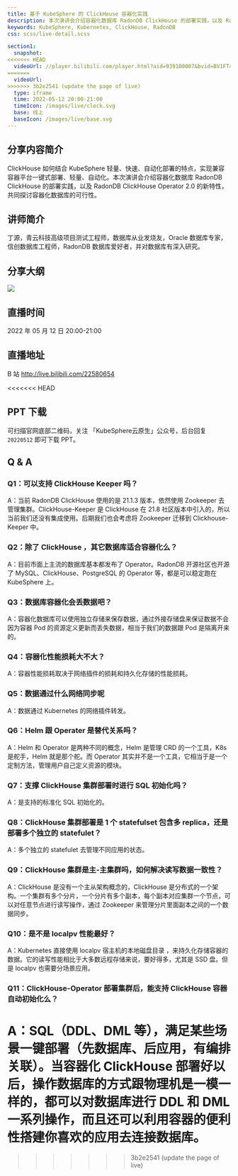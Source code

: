 ```yaml
---
title: 基于 KubeSphere 的 ClickHouse 容器化实践
description: 本次演讲会介绍容器化数据库 RadonDB ClickHouse 的部署实践，以及 RadonDB ClickHouse Operator 2.0 的新特性，共同探讨容器化数据库的可行性。
keywords: KubeSphere, Kubernetes, ClickHouse, RadonDB
css: scss/live-detail.scss

section1:
  snapshot: 
<<<<<<< HEAD
  videoUrl: //player.bilibili.com/player.html?aid=939100007&bvid=BV1FT4y1z7Sb&cid=719562038&page=1&high_quality=1
=======
  videoUrl: 
>>>>>>> 3b2e2541 (update the page of live)
  type: iframe
  time: 2022-05-12 20:00-21:00
  timeIcon: /images/live/clock.svg
  base: 线上
  baseIcon: /images/live/base.svg
---
```

## 分享内容简介

ClickHouse 如何结合 KubeSphere 轻量、快速、自动化部署的特点，实现兼容容器平台一键式部署、轻量、自动化。本次演讲会介绍容器化数据库 RadonDB ClickHouse 的部署实践，以及 RadonDB ClickHouse Operator 2.0 的新特性，共同探讨容器化数据库的可行性。

## 讲师简介

丁源，青云科技高级项目测试工程师，数据库从业发烧友，Oracle 数据库专家，信创数据库工程师，RadonDB 数据库爱好者，并对数据库有深入研究。

## 分享大纲

![](https://pek3b.qingstor.com/kubesphere-community/images/clickhouse0512-live.png)

## 直播时间

2022 年 05 月 12 日 20:00-21:00

## 直播地址

B 站  http://live.bilibili.com/22580654

<<<<<<< HEAD
## PPT 下载

可扫描官网底部二维码，关注 「KubeSphere云原生」公众号，后台回复 `20220512` 即可下载 PPT。

## Q & A

### Q1：可以支持 ClickHouse Keeper 吗？

A：当前 RadonDB ClickHouse 使用的是 21.1.3 版本，依然使用 Zookeeper 去管理集群。ClickHouse-Keeper 是 ClickHouse 在 21.8 社区版本中引入的，所以当前我们还没有集成使用。后期我们也会考虑将 Zookeeper 迁移到 Clickhouse-Keeper 中。

### Q2：除了 ClickHouse ，其它数据库适合容器化么？

A：目前市面上主流的数据库基本都发布了 Operator。RadonDB 开源社区也开源了 MySQL、ClickHouse、PostgreSQL 的 Operator 等，都是可以稳定跑在 KubeSphere 上。

### Q3：数据库容器化会丢数据吧？

A：容器化数据库可以使用独立存储来保存数据，通过外接存储盘来保证数据不会因为容器 Pod 的资源定义更新而丢失数据，相当于我们的数据跟 Pod 是隔离开来的。

### Q4：容器化性能损耗大不大？

A：容器性能损耗取决于网络插件的损耗和持久化存储的性能损耗。

### Q5：数据通过什么网络同步呢

A：数据通过 Kubernetes 的网络插件转发。

### Q6：Helm 跟 Operater 是替代关系吗？

A：Helm 和 Operator 是两种不同的概念，Helm 是管理 CRD 的一个工具，K8s 是舵手，Helm 就是那个舵。而 Operator 其实并不是一个工具，它相当于是一个定制方法，管理用户自己定义资源的模块。

### Q7：支撑 ClickHouse 集群部署时进行 SQL 初始化吗？

A：是支持的标准化 SQL 初始化的。

### Q8：ClickHouse 集群部署是 1 个 statefulset 包含多 replica，还是部署多个独立的 statefulet？

A：多个独立的 statefulet 去管理不同应用的状态。

### Q9：ClickHouse 集群是主-主集群吗，如何解决读写数据一致性？

A：ClickHouse 是没有一个主从架构概念的，ClickHouse 是分布式的一个架构。一个集群有多个分片，一个分片有多个副本，每个副本对应集群一个节点，可以对任意节点进行读写操作，通过 Zookeeper 来管理分片里面副本之间的一个数据同步。

### Q10：是不是 localpv 性能最好？

A：Kubernetes 直接使用 localpv 宿主机的本地磁盘目录 ，来持久化存储容器的数据。它的读写性能相比于大多数远程存储来说，要好得多，尤其是 SSD 盘。但是 localpv 也需要分场景应用。

### Q11：ClickHouse-Operator 部署集群后，能支持 ClickHouse 容器自动初始化么？

A：SQL（DDL、DML 等），满足某些场景一键部署（先数据库、后应用，有编排关联）。当容器化 ClickHouse 部署好以后，操作数据库的方式跟物理机是一模一样的，都可以对数据库进行 DDL 和 DML 一系列操作，而且还可以利用容器的便利性搭建你喜欢的应用去连接数据库。
=======
>>>>>>> 3b2e2541 (update the page of live)
